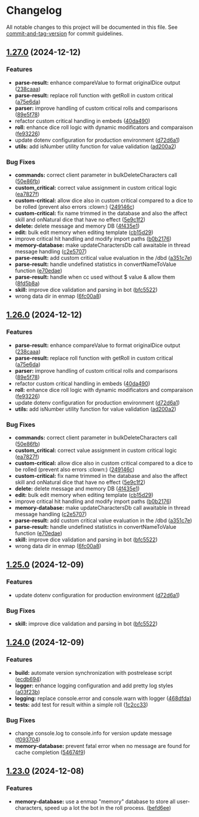 # Changelog

All notable changes to this project will be documented in this file. See [commit-and-tag-version](https://github.com/absolute-version/commit-and-tag-version) for commit guidelines.

## [1.27.0](https://github.com/Dicelette/discord-dicelette/compare/1.24.0...1.27.0) (2024-12-12)


### Features

* **parse-result:** enhance compareValue to format originalDice output ([238caaa](https://github.com/Dicelette/discord-dicelette/commit/238caaa8ba3a2dd999be0e06d1a052a6660d4544))
* **parse-result:** replace roll function with getRoll in custom critical ([a75e6da](https://github.com/Dicelette/discord-dicelette/commit/a75e6da4db704f142bf89239cfb3df47ea393433))
* **parser:** improve handling of custom critical rolls and comparisons ([89e5f78](https://github.com/Dicelette/discord-dicelette/commit/89e5f782f88776b955d654e830c381709c5e43e0))
* refactor custom critical handling in embeds ([40da490](https://github.com/Dicelette/discord-dicelette/commit/40da49036f83bdb8564fb82f3fe970c075989d36))
* **roll:** enhance dice roll logic with dynamic modificators and comparaison ([fe93226](https://github.com/Dicelette/discord-dicelette/commit/fe93226e276682341680c3160dbf1cbb2dc774db))
* update dotenv configuration for production environment ([d72d6a1](https://github.com/Dicelette/discord-dicelette/commit/d72d6a1dee6074a2f99c66a9da486546feed9509))
* **utils:** add isNumber utility function for value validation ([ad200a2](https://github.com/Dicelette/discord-dicelette/commit/ad200a2d9401113e0bdb15762c713296d8e1e372))


### Bug Fixes

* **commands:** correct client parameter in bulkDeleteCharacters call ([50e86fb](https://github.com/Dicelette/discord-dicelette/commit/50e86fb11e1b04a52e87c5955020c3438258ceba))
* **custom_critical:** correct value assignment in custom critical logic ([ea7827f](https://github.com/Dicelette/discord-dicelette/commit/ea7827feaf80ac9c44e3f69bc9ccf0661390b408))
* **custom-critical:** allow dice also in custom critical compared to a dice to be rolled (prevent also errors :clown:) ([249146c](https://github.com/Dicelette/discord-dicelette/commit/249146c6fecfa2719458d81048858f8afc4471b2))
* **custom-critical:** fix name trimmed in the database and also the affect skill and onNatural dice that have no effect ([5e9c1f2](https://github.com/Dicelette/discord-dicelette/commit/5e9c1f20f6cec7f70824fd6deb0a3f780e262188))
* **delete:** delete message and memory DB ([4f435e1](https://github.com/Dicelette/discord-dicelette/commit/4f435e1bf1baa5c9c27c289477821b354fba5904))
* **edit:** bulk edit memory when editing template ([cb15d29](https://github.com/Dicelette/discord-dicelette/commit/cb15d297dfecf203b36e1bbe51fdc423f5bd8a6a))
* improve critical hit handling and modify import paths ([b0b2176](https://github.com/Dicelette/discord-dicelette/commit/b0b21763eec10345c3132321edd5efa3c78c513c))
* **memory-database:** make updateCharactersDb call awaitable in thread message handling ([c2e5707](https://github.com/Dicelette/discord-dicelette/commit/c2e5707ace7a6fd08772dddbbae5eb16e70c2acb))
* **parse-result:** add custom critical value evaluation in the /dbd ([a351c7e](https://github.com/Dicelette/discord-dicelette/commit/a351c7e8d3c00939860b5c4022fd20098b350c9d))
* **parse-result:** handle undefined statistics in convertNameToValue function ([e70edae](https://github.com/Dicelette/discord-dicelette/commit/e70edaeb071fe25d1d166e127d7e674e7fcceaa9))
* **parse-result:** handle when cc used without $ value & allow them ([8fd5b8a](https://github.com/Dicelette/discord-dicelette/commit/8fd5b8a9abcd3742f1fcc3b240395faff57caf5a))
* **skill:** improve dice validation and parsing in bot ([bfc5522](https://github.com/Dicelette/discord-dicelette/commit/bfc5522d1c13dc7833e700159c239330e04aceb0))
* wrong data dir in enmap ([6fc00a8](https://github.com/Dicelette/discord-dicelette/commit/6fc00a8a98fcdc1ef60a9b6dae661193d9f11340))

## [1.26.0](https://github.com/Dicelette/discord-dicelette/compare/1.24.0...1.26.0) (2024-12-12)


### Features

* **parse-result:** enhance compareValue to format originalDice output ([238caaa](https://github.com/Dicelette/discord-dicelette/commit/238caaa8ba3a2dd999be0e06d1a052a6660d4544))
* **parse-result:** replace roll function with getRoll in custom critical ([a75e6da](https://github.com/Dicelette/discord-dicelette/commit/a75e6da4db704f142bf89239cfb3df47ea393433))
* **parser:** improve handling of custom critical rolls and comparisons ([89e5f78](https://github.com/Dicelette/discord-dicelette/commit/89e5f782f88776b955d654e830c381709c5e43e0))
* refactor custom critical handling in embeds ([40da490](https://github.com/Dicelette/discord-dicelette/commit/40da49036f83bdb8564fb82f3fe970c075989d36))
* **roll:** enhance dice roll logic with dynamic modificators and comparaison ([fe93226](https://github.com/Dicelette/discord-dicelette/commit/fe93226e276682341680c3160dbf1cbb2dc774db))
* update dotenv configuration for production environment ([d72d6a1](https://github.com/Dicelette/discord-dicelette/commit/d72d6a1dee6074a2f99c66a9da486546feed9509))
* **utils:** add isNumber utility function for value validation ([ad200a2](https://github.com/Dicelette/discord-dicelette/commit/ad200a2d9401113e0bdb15762c713296d8e1e372))


### Bug Fixes

* **commands:** correct client parameter in bulkDeleteCharacters call ([50e86fb](https://github.com/Dicelette/discord-dicelette/commit/50e86fb11e1b04a52e87c5955020c3438258ceba))
* **custom_critical:** correct value assignment in custom critical logic ([ea7827f](https://github.com/Dicelette/discord-dicelette/commit/ea7827feaf80ac9c44e3f69bc9ccf0661390b408))
* **custom-critical:** allow dice also in custom critical compared to a dice to be rolled (prevent also errors :clown:) ([249146c](https://github.com/Dicelette/discord-dicelette/commit/249146c6fecfa2719458d81048858f8afc4471b2))
* **custom-critical:** fix name trimmed in the database and also the affect skill and onNatural dice that have no effect ([5e9c1f2](https://github.com/Dicelette/discord-dicelette/commit/5e9c1f20f6cec7f70824fd6deb0a3f780e262188))
* **delete:** delete message and memory DB ([4f435e1](https://github.com/Dicelette/discord-dicelette/commit/4f435e1bf1baa5c9c27c289477821b354fba5904))
* **edit:** bulk edit memory when editing template ([cb15d29](https://github.com/Dicelette/discord-dicelette/commit/cb15d297dfecf203b36e1bbe51fdc423f5bd8a6a))
* improve critical hit handling and modify import paths ([b0b2176](https://github.com/Dicelette/discord-dicelette/commit/b0b21763eec10345c3132321edd5efa3c78c513c))
* **memory-database:** make updateCharactersDb call awaitable in thread message handling ([c2e5707](https://github.com/Dicelette/discord-dicelette/commit/c2e5707ace7a6fd08772dddbbae5eb16e70c2acb))
* **parse-result:** add custom critical value evaluation in the /dbd ([a351c7e](https://github.com/Dicelette/discord-dicelette/commit/a351c7e8d3c00939860b5c4022fd20098b350c9d))
* **parse-result:** handle undefined statistics in convertNameToValue function ([e70edae](https://github.com/Dicelette/discord-dicelette/commit/e70edaeb071fe25d1d166e127d7e674e7fcceaa9))
* **skill:** improve dice validation and parsing in bot ([bfc5522](https://github.com/Dicelette/discord-dicelette/commit/bfc5522d1c13dc7833e700159c239330e04aceb0))
* wrong data dir in enmap ([6fc00a8](https://github.com/Dicelette/discord-dicelette/commit/6fc00a8a98fcdc1ef60a9b6dae661193d9f11340))

## [1.25.0](https://github.com/Dicelette/discord-dicelette/compare/1.24.0...1.25.0) (2024-12-09)


### Features

* update dotenv configuration for production environment ([d72d6a1](https://github.com/Dicelette/discord-dicelette/commit/d72d6a1dee6074a2f99c66a9da486546feed9509))


### Bug Fixes

* **skill:** improve dice validation and parsing in bot ([bfc5522](https://github.com/Dicelette/discord-dicelette/commit/bfc5522d1c13dc7833e700159c239330e04aceb0))

## [1.24.0](https://github.com/Dicelette/discord-dicelette/compare/1.23.0...1.24.0) (2024-12-09)


### Features

* **build:** automate version synchronization with postrelease script ([ecdb694](https://github.com/Dicelette/discord-dicelette/commit/ecdb694e22630e960ecc12c1e62ba3fda7a334e9))
* **logger:** enhance logging configuration and add pretty log styles ([a03f23b](https://github.com/Dicelette/discord-dicelette/commit/a03f23bb218049ccef6d1e9eb2cc901323fee225))
* **logging:** replace console.error and console.warn with logger ([468dfda](https://github.com/Dicelette/discord-dicelette/commit/468dfda77a41b7c3fe5753931484747f7d88a59d))
* **tests:** add test for result within a simple roll ([1c2cc33](https://github.com/Dicelette/discord-dicelette/commit/1c2cc330b932838024275c12dabcc2113a9563a1))


### Bug Fixes

* change console.log to console.info for version update message ([f093704](https://github.com/Dicelette/discord-dicelette/commit/f0937043a2ead3e965a069bc89bc5ed82d953a53))
* **memory-database:** prevent fatal error when no message are found for cache completion ([54674f9](https://github.com/Dicelette/discord-dicelette/commit/54674f91f07c793d7709f771aa8f192e034cc155))

## [1.23.0](https://github.com/Dicelette/discord-dicelette/compare/1.22.0...1.23.0) (2024-12-08)


### Features

* **memory-database:** use a enmap "memory" database to store all user-characters, speed up a lot the bot in the roll process. ([befd6ee](https://github.com/Dicelette/discord-dicelette/commit/befd6ee7f9bcdfd48980765b2042e84bafd9ed8f))
